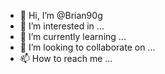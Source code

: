 - 👋 Hi, I’m @Brian90g
- 👀 I’m interested in ...
- 🌱 I’m currently learning ...
- 💞️ I’m looking to collaborate on ...
- 📫 How to reach me ...

<!---
Brian90g/Brian90g is a ✨ special ✨ repository because its `README.md` (this file) appears on your GitHub profile.
You can click the Preview link to take a look at your changes.
--->
